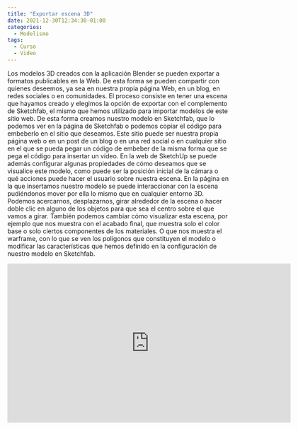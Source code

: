 ```yaml
---
title: "Exportar escena 3D"
date: 2021-12-30T12:34:30-01:00
categories:
  - Modelismo
tags:
  - Curso
  - Video
---
```


Los modelos 3D creados con la aplicación Blender se pueden exportar a formatos publicables en la Web.
De esta forma se pueden compartir con quienes deseemos, ya sea en nuestra propia página Web, en un blog, en redes sociales o en comunidades.
El proceso consiste en tener una escena que hayamos creado y elegimos la opción de exportar con el complemento de Sketchfab, el mismo que hemos utilizado para importar modelos de este sitio web.
De esta forma creamos nuestro modelo en Sketchfab, que lo podemos ver en la página de Sketchfab o podemos copiar el código para embeberlo en el sitio que deseamos. Este sitio puede ser nuestra propia página web o en un post de un blog o en una red social o en cualquier sitio en el que se pueda pegar un código de embeber de la misma forma que se pega el código para insertar un vídeo.
En la web de SketchUp se puede además configurar algunas propiedades de cómo deseamos que se visualice este modelo, como puede ser la posición inicial de la cámara o qué acciones puede hacer el usuario sobre nuestra escena.
En la página en la que insertamos nuestro modelo se puede interaccionar con la escena pudiéndonos mover por ella lo mismo que en cualquier entorno 3D. Podemos acercarnos, desplazarnos, girar alrededor de la escena o hacer doble clic en alguno de los objetos para que sea el centro sobre el que vamos a girar. También podemos cambiar cómo visualizar esta escena, por ejemplo que nos muestra con el acabado final, que muestra solo el color base o solo ciertos componentes de los materiales. O que nos muestra el warframe, con lo que se ven los polígonos que constituyen el modelo o modificar las características que hemos definido en la configuración de nuestro modelo en Sketchfab.

<iframe src="https://player.vimeo.com/video/655858613?h=656ceb1cad&title=0&byline=0&portrait=0" width="640" height="360" frameborder="0" allow="autoplay; fullscreen; picture-in-picture" allowfullscreen></iframe>
